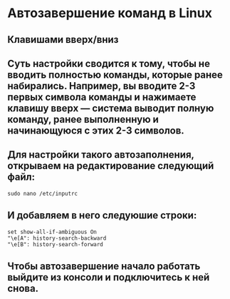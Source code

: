 # Автозавершение команд в Linux

## Клавишами вверх/вниз

## Суть настройки сводится к тому, чтобы не вводить полностью команды, которые ранее набирались. Например, вы вводите 2-3 первых символа команды и нажимаете клавишу вверх — система выводит полную команду, ранее выполненную и начинающуюся с этих 2-3 символов.

## Для настройки такого автозаполнения, открываем на редактирование следующий файл:

`sudo nano /etc/inputrc`

## И добавляем в него следуюшие строки:

```
set show-all-if-ambiguous On
"\e[A": history-search-backward
"\e[B": history-search-forward
```

## Чтобы автозавершение начало работать выйдите из консоли и подключитесь к ней снова.
